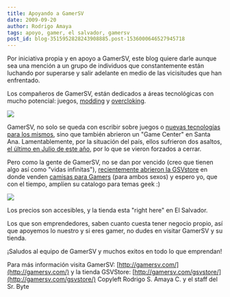 ```yaml
---
title: Apoyando a GamerSV
date: 2009-09-20
author: Rodrigo Amaya
tags: apoyo, gamer, el salvador, gamersv
post_id: blog-3515952828243908885.post-1536000646527945718
---
```


Por iniciativa propia y en apoyo a GamerSV, este blog quiere darle aunque sea una mención a un grupo de individuos que constantemente están luchando por superarse y salir adelante en medio de las vicisitudes que han enfrentado.

Los compañeros de GamerSV, están dedicados a áreas tecnológicas con mucho potencial: juegos, [modding](http://en.wikipedia.org/wiki/Modding) y [overcloking](http://en.wikipedia.org/wiki/Overclocking).

[![](https://1.bp.blogspot.com/_ayvorITawE4/SrZLxSuDM1I/AAAAAAAACLg/zBvM_F5Nf3Y/s320/logo-gamersv.png)](https://1.bp.blogspot.com/_ayvorITawE4/SrZLxSuDM1I/AAAAAAAACLg/zBvM_F5Nf3Y/s1600-h/logo-gamersv.png)

GamerSV, no solo se queda con escribir sobre juegos o [nuevas tecnologías para los mismos](http://gamersv.com/2009/08/25/project-natal-lo-que-debes-saber/), sino que también abrieron un "Game Center" en Santa Ana. Lamentablemente, por la situación del país, ellos sufrieron dos asaltos, [el último en Julio de este año](http://gamersv.com/2009/07/05/la-historia-se-repite-gamersv-asaltado-otra-vez/), por lo que se vieron forzados a cerrar.

Pero como la gente de GamerSV, no se dan por vencido (creo que tienen algo así como "vidas infinitas"), [recientemente abrieron la GSVstore](http://gamersv.com/2009/09/17/gsvstore-ya-esta-abierta/) en donde venden [camisas para Gamers](http://gamersv.com/gsvstore/) (para ambos sexos) y espero yo, que con el tiempo, amplíen su catalogo para temas geek :)

[![](https://1.bp.blogspot.com/_ayvorITawE4/SrZLw0GV-7I/AAAAAAAACLY/7pnIWPElFlw/s320/gsvstore.png)](https://1.bp.blogspot.com/_ayvorITawE4/SrZLw0GV-7I/AAAAAAAACLY/7pnIWPElFlw/s1600-h/gsvstore.png)

Los precios son accesibles, y la tienda esta "right here" en El Salvador.

Los que son emprendedores, saben cuanto cuesta tener negocio propio, así que apoyemos lo nuestro y si eres gamer, no dudes en visitar GamerSV y su tienda.

¡Saludos al equipo de GamerSV y muchos exitos en todo lo que emprendan!

Para más información visita GamerSV: [http://gamersv.com/](http://gamersv.com/) y la tienda GSVStore: [http://gamersv.com/gsvstore/](http://gamersv.com/gsvstore/) Copyleft Rodrigo S. Amaya C. y el staff del Sr. Byte